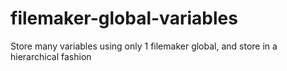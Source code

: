 # filemaker-global-variables
Store many variables using only 1 filemaker global, and store in a hierarchical fashion

